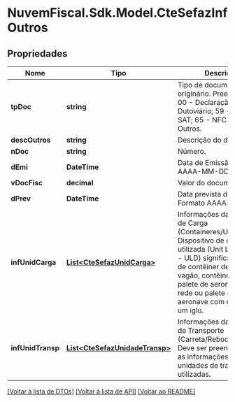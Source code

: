 # NuvemFiscal.Sdk.Model.CteSefazInfOutros

## Propriedades

Nome | Tipo | Descrição | Comentários
------------ | ------------- | ------------- | -------------
**tpDoc** | **string** | Tipo de documento originário.  Preencher com:                 00 - Declaração;                 10 - Dutoviário;      59 - CF-e SAT;    65 - NFC-e;          99 - Outros. | 
**descOutros** | **string** | Descrição do documento. | [optional] 
**nDoc** | **string** | Número. | [optional] 
**dEmi** | **DateTime** | Data de Emissão.  Formato AAAA-MM-DD. | [optional] 
**vDocFisc** | **decimal** | Valor do documento. | [optional] 
**dPrev** | **DateTime** | Data prevista de entrega.  Formato AAAA-MM-DD. | [optional] 
**infUnidCarga** | [**List&lt;CteSefazUnidCarga&gt;**](CteSefazUnidCarga.md) | Informações das Unidades de Carga (Containeres/ULD/Outros).  Dispositivo de carga utilizada (Unit Load Device - ULD) significa todo tipo de contêiner de carga, vagão, contêiner de avião, palete de aeronave com rede ou palete de aeronave com rede sobre um iglu. | [optional] 
**infUnidTransp** | [**List&lt;CteSefazUnidadeTransp&gt;**](CteSefazUnidadeTransp.md) | Informações das Unidades de Transporte (Carreta/Reboque/Vagão).  Deve ser preenchido com as informações das unidades de transporte utilizadas. | [optional] 

[[Voltar à lista de DTOs]](../README.md#documentation-for-models) [[Voltar à lista de API]](../README.md#documentation-for-api-endpoints) [[Voltar ao README]](../README.md)

